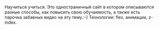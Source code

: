 Научиться учиться.
Это одностраничный сайт в котором описываются разные способы, как повысить свою обучаемость, а также есть парочка забавных видео на эту тему.:-) Технологии: flex, анимации, z-index.

